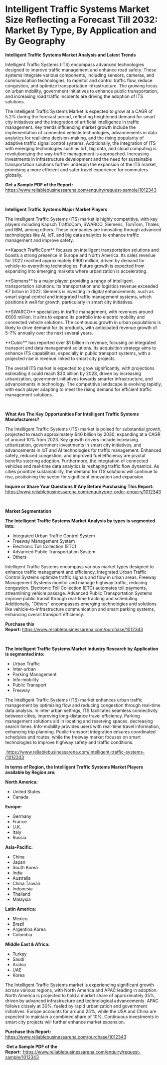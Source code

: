 <p><h1>Intelligent Traffic Systems Market Size Reflecting a Forecast Till 2032: Market By Type, By Application and By Geography</h1></p><p><strong>Intelligent Traffic Systems Market Analysis and Latest Trends</strong></p>
<p><p>Intelligent Traffic Systems (ITS) encompass advanced technologies designed to improve traffic management and enhance road safety. These systems integrate various components, including sensors, cameras, and communication technologies, to monitor and control traffic flow, reduce congestion, and optimize transportation infrastructure. The growing focus on urban mobility, government initiatives to enhance public transportation, and increasing road traffic incidents are driving the adoption of ITS solutions.</p><p>The Intelligent Traffic Systems Market is expected to grow at a CAGR of 5.2% during the forecast period, reflecting heightened demand for smart city initiatives and the integration of artificial intelligence in traffic management. Key trends influencing market growth include the implementation of connected vehicle technologies, advancements in data analytics for real-time decision-making, and the rising popularity of adaptive traffic signal control systems. Additionally, the integration of ITS with emerging technologies such as IoT, big data, and cloud computing is revolutionizing the way traffic management is approached. Increasing investments in infrastructure development and the need for sustainable transportation solutions further underpin the expansion of the ITS market, promising a more efficient and safer travel experience for commuters globally.</p></p>
<p><strong>Get a Sample PDF of the Report:&nbsp;</strong> <a href="https://www.reliablebusinessarena.com/enquiry/request-sample/1012343?utm_campaign=2997&utm_medium=2&utm_source=Github&utm_content=ia&utm_term=17042025&utm_id=intelligent-traffic-systems">https://www.reliablebusinessarena.com/enquiry/request-sample/1012343</a></p>
<p>&nbsp;</p>
<p><strong>Intelligent Traffic Systems Major Market Players</strong></p>
<p><p>The Intelligent Traffic Systems (ITS) market is highly competitive, with key players including Kapsch TrafficCom, SWARCO, Siemens, TomTom, Thales, and IBM, among others. These companies are innovating through advanced technologies like AI, IoT, and big data analytics to enhance traffic management and improve safety.</p><p>**Kapsch TrafficCom** focuses on intelligent transportation solutions and boasts a strong presence in Europe and North America. Its sales revenue for 2022 reached approximately €900 million, driven by demand for vehicle-to-everything technologies. Future growth is expected from expanding into emerging markets where urbanization is accelerating.</p><p>**Siemens** is a major player, providing a range of intelligent transportation solutions. Its transportation and logistics revenue exceeded €7 billion in 2022. Siemens is investing in digital enhancements, such as smart signal control and integrated traffic management systems, which positions it well for growth, particularly in smart city initiatives.</p><p>**SWARCO** specializes in traffic management, with revenues around €600 million. It aims to expand its portfolio into electric mobility and connected vehicle solutions. The continuous growth in urban populations is likely to drive demand for its products, with anticipated revenue growth of 5-7% annually over the next several years.</p><p>**Cubic** has reported over $1 billion in revenue, focusing on integrated transport and data management solutions. Its acquisition strategy aims to enhance ITS capabilities, especially in public transport systems, with a projected rise in revenue linked to smart city projects.</p><p>The overall ITS market is expected to grow significantly, with projections estimating it could reach $30 billion by 2028, driven by increasing urbanization, government initiatives towards smarter infrastructure, and advancements in technology. The competitive landscape is evolving rapidly, with each player adapting to meet the rising demand for efficient traffic management solutions.</p></p>
<p>&nbsp;</p>
<p><strong>What Are The Key Opportunities For Intelligent Traffic Systems Manufacturers?</strong></p>
<p><p>The Intelligent Traffic Systems (ITS) market is poised for substantial growth, projected to reach approximately $40 billion by 2030, expanding at a CAGR of around 10% from 2023. Key growth drivers include increasing urbanization, government investments in smart city initiatives, and advancements in IoT and AI technologies for traffic management. Enhanced safety, reduced congestion, and improved fuel efficiency are pivotal benefits steering adoption. Furthermore, the integration of connected vehicles and real-time data analytics is reshaping traffic flow dynamics. As cities prioritize sustainability, the demand for ITS solutions will continue to rise, positioning the sector for significant innovation and expansion.</p></p>
<p><strong>Inquire or Share Your Questions If Any Before Purchasing This Report:</strong> <a href="https://www.reliablebusinessarena.com/enquiry/pre-order-enquiry/1012343?utm_campaign=2997&utm_medium=2&utm_source=Github&utm_content=ia&utm_term=17042025&utm_id=intelligent-traffic-systems">https://www.reliablebusinessarena.com/enquiry/pre-order-enquiry/1012343</a></p>
<p>&nbsp;</p>
<p><strong>Market Segmentation</strong></p>
<p><strong>The Intelligent Traffic Systems Market Analysis by types is segmented into:</strong></p>
<p><ul><li>Integrated Urban Traffic Control System</li><li>Freeway Management System</li><li>Electronic Toll Collection (ETC)</li><li>Advanced Public Transportation System</li><li>Others</li></ul></p>
<p><p>Intelligent Traffic Systems encompass various market types designed to enhance traffic management and efficiency. Integrated Urban Traffic Control Systems optimize traffic signals and flow in urban areas. Freeway Management Systems monitor and manage highway traffic, reducing congestion. Electronic Toll Collection (ETC) automates toll payments, streamlining vehicle passage. Advanced Public Transportation Systems improve public transit through real-time tracking and scheduling. Additionally, "Others" encompasses emerging technologies and solutions like vehicle-to-infrastructure communication and smart parking systems, enhancing overall transport efficiency.</p></p>
<p><strong>Purchase this Report:&nbsp;</strong><a href="https://www.reliablebusinessarena.com/purchase/1012343?utm_campaign=2997&utm_medium=2&utm_source=Github&utm_content=ia&utm_term=17042025&utm_id=intelligent-traffic-systems">https://www.reliablebusinessarena.com/purchase/1012343</a></p>
<p>&nbsp;</p>
<p><strong>The Intelligent Traffic Systems Market Industry Research by Application is segmented into:</strong></p>
<p><ul><li>Urban Traffic</li><li>Inter-urban</li><li>Parking Management</li><li>Info-mobility</li><li>Public Transport</li><li>Freeway</li></ul></p>
<p><p>The Intelligent Traffic Systems (ITS) market enhances urban traffic management by optimizing flow and reducing congestion through real-time data analysis. In inter-urban settings, ITS facilitates seamless connectivity between cities, improving long-distance travel efficiency. Parking management solutions aid in locating and reserving spaces, decreasing search times. Info-mobility provides users with real-time travel information, enhancing trip planning. Public transport integration ensures coordinated schedules and routes, while the freeway market focuses on smart technologies to improve highway safety and traffic conditions.</p></p>
<p><a href="https://www.reliablebusinessarena.com/intelligent-traffic-systems-r1012343?utm_campaign=2997&utm_medium=2&utm_source=Github&utm_content=ia&utm_term=17042025&utm_id=intelligent-traffic-systems">&nbsp;https://www.reliablebusinessarena.com/intelligent-traffic-systems-r1012343</a></p>
<p><strong>In terms of Region, the Intelligent Traffic Systems Market Players available by Region are:</strong></p>
<p>
    <p> <strong> North America: </strong>
        <ul>
            <li>United States</li>
            <li>Canada</li>
        </ul>
        </p> 
    <p> <strong> Europe: </strong>
        <ul>
            <li>Germany</li>
            <li>France</li>
            <li>U.K.</li>
            <li>Italy</li>
            <li>Russia</li>
        </ul>
        </p> 
    <p> <strong> Asia-Pacific: </strong>
        <ul>
            <li>China</li>
            <li>Japan</li>
            <li>South Korea</li>
            <li>India</li>
            <li>Australia</li>
            <li>China Taiwan</li>
            <li>Indonesia</li>
            <li>Thailand</li>
            <li>Malaysia</li>
        </ul>
        </p> 
    <p> <strong> Latin America: </strong>
        <ul>
            <li>Mexico</li>
            <li>Brazil</li>
            <li>Argentina Korea</li>
            <li>Colombia</li>
        </ul>
        </p> 
    <p> <strong> Middle East & Africa: </strong>
        <ul>
            <li>Turkey</li>
            <li>Saudi</li>
            <li>Arabia</li>
            <li>UAE</li>
            <li>Korea</li>
        </ul>
    </p>
    </p>
<p><p>The Intelligent Traffic Systems market is experiencing significant growth across various regions, with North America and APAC leading in adoption. North America is projected to hold a market share of approximately 35%, driven by advanced infrastructure and technological advancements. APAC follows closely at 30%, fueled by rapid urbanization and government initiatives. Europe accounts for around 25%, while the USA and China are expected to maintain a combined share of 10%. Continuous investments in smart city projects will further enhance market expansion.</p></p>
<p><strong>Purchase this Report: </strong><a href="https://www.reliablebusinessarena.com/purchase/1012343?utm_campaign=2997&utm_medium=2&utm_source=Github&utm_content=ia&utm_term=17042025&utm_id=intelligent-traffic-systems">https://www.reliablebusinessarena.com/purchase/1012343</a></p>
<p>&nbsp;<strong>Get a Sample PDF of the Report:&nbsp;&nbsp;</strong><a href="https://www.reliablebusinessarena.com/enquiry/request-sample/1012343?utm_campaign=2997&utm_medium=2&utm_source=Github&utm_content=ia&utm_term=17042025&utm_id=intelligent-traffic-systems">https://www.reliablebusinessarena.com/enquiry/request-sample/1012343</a></p>
<p><strong></strong></p>
<p><p></p><p></p><p></p></p>
